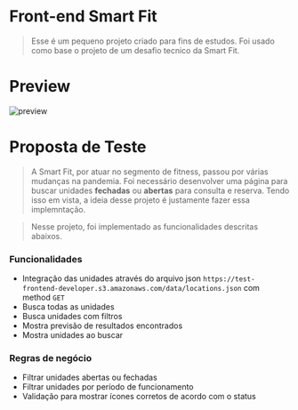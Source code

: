 # Front-end Smart Fit
> Esse é um pequeno projeto criado para fins de estudos. Foi usado como base o projeto de um desafio tecnico da Smart Fit.

# Preview

![preview](https://i.imgur.com/QAY7YAP.png)

# Proposta de Teste
> A Smart Fit, por atuar no segmento de fitness, passou por várias mudanças na pandemia. Foi necessário desenvolver uma página para buscar unidades **fechadas** ou **abertas** para consulta e reserva. Tendo isso em vista, a ideia desse projeto é justamente fazer essa implemntação.


> Nesse projeto, foi implementado as funcionalidades descritas abaixos.

### Funcionalidades
- Integração das unidades através do arquivo json `https://test-frontend-developer.s3.amazonaws.com/data/locations.json` com method `GET`
- Busca todas as unidades
- Busca unidades com filtros
- Mostra previsão de resultados encontrados
- Mostra unidades ao buscar

### Regras de negócio
- Filtrar unidades abertas ou fechadas
- Filtrar unidades por período de funcionamento
- Validação para mostrar ícones corretos de acordo com o status
